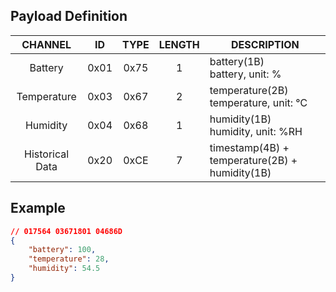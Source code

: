 ## Payload Definition

|     CHANNEL     |  ID  | TYPE | LENGTH | DESCRIPTION                                    |
| :-------------: | :--: | :--: | :----: | ---------------------------------------------- |
|     Battery     | 0x01 | 0x75 |   1    | battery(1B)<br/>battery, unit: %               |
|   Temperature   | 0x03 | 0x67 |   2    | temperature(2B)<br/>temperature, unit: ℃       |
|    Humidity     | 0x04 | 0x68 |   1    | humidity(1B)<br/>humidity, unit: %RH           |
| Historical Data | 0x20 | 0xCE |   7    | timestamp(4B) + temperature(2B) + humidity(1B) |

## Example

```json
// 017564 03671801 04686D
{
    "battery": 100,
    "temperature": 28,
    "humidity": 54.5
}
```